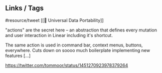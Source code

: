 ## Links / Tags
#resource/tweet [[📝 Universal Data Portability]]

"actions" are the secret here – an abstraction that defines every mutation and user interaction in Linear including it's shortcut.

The same action is used in command bar, context menus, buttons, everywhere. Cuts down on soooo much boilerplate implementing new features [...]

https://twitter.com/tommoor/status/1451270923978379264